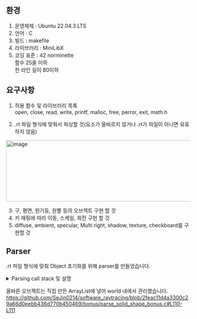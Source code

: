 

## 환경  
1. 운영체제       : Ubuntu 22.04.3 LTS  
2. 언어 : C  
3. 빌드    : makefile
4. 라이브러리 : MiniLibX
6. 코딩 표준 : 42 norminette    
             함수 25줄 이하  
             한 라인 길이 80이하  

## 요구사항  
1. 허용 함수 및 라이브러리 목록  
  open, close, read, write, printf, malloc, free, perror, exit, math.h  
  
2. .rt 파일 형식에 맞춰서 파싱할 것(요소가 올바르지 않거나 .rt가 파일이 아니면 유효하지 않음)  
<img width="854" height="167" alt="image" src="https://github.com/user-attachments/assets/5385cea1-e4b8-41c1-8565-f8588d2f8ab3" />

3. 구, 평면, 원기둥, 원뿔 등의 오브젝트 구현 할 것  
4. 키 매핑에 따라 이동, 스케일, 회전 구현 할 것  
5. diffuse, ambient, specular, Multi right, shadow, texture, checkboard를 구현할 것  



## Parser
.rt 파일 형식에 맞춰 Object 초기화를 위해 parser를 만들었습니다.  

<details><summary>Parsing call stack 및 설명</summary>
https://github.com/SeJin0214/software_raytracing/blob/e3334c43b6227cf48d3079cd3b6f320f2e70e4b9/bonus/main_bonus.c#L32  
https://github.com/SeJin0214/software_raytracing/blob/5ce16e5bdffa75c7007f522564e2123fa6595858/bonus/parse_bonus.c#L53  
https://github.com/SeJin0214/software_raytracing/blob/5ce16e5bdffa75c7007f522564e2123fa6595858/bonus/parse_bonus.c#L82  
<br>
유지보수와 가독성을 위해 Enum으로 attribute를 명시해주었습니다.  
attribute의 포맷(x,y,z의 요소의 개수 등)이 올바르지 않거나, value 값이 올바르지 않으면 실패하도록 하였습니다.   
<br>
> 구, 평면, 원뿔 모두 비슷한 코드로 동작합니다.

https://github.com/SeJin0214/software_raytracing/blob/0737dd26129d40eaf5ab1bea73a2a7b2ff1e713d/bonus/parse_bonus.h#L63-L71  
https://github.com/SeJin0214/software_raytracing/blob/2feac11d4a3300c29a66d0eebb436d770b450469/bonus/parse_solid_shape_bonus.c#L87-L98  
https://github.com/SeJin0214/software_raytracing/blob/2feac11d4a3300c29a66d0eebb436d770b450469/bonus/parse_solid_shape_bonus.c#L115-L128
</details>

올바른 오브젝트는 직접 만든 ArrayList에 넣어 world 내에서 관리했습니다.  https://github.com/SeJin0214/software_raytracing/blob/2feac11d4a3300c29a66d0eebb436d770b450469/bonus/parse_solid_shape_bonus.c#L110-L111











